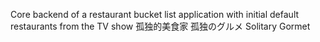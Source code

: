 Core backend of a restaurant bucket list application with initial default restaurants from the TV show 孤独的美食家 孤独のグルメ Solitary Gormet
